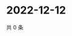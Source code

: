 # 2022-12-12

共 0 条

<!-- BEGIN WEIBO -->
<!-- 最后更新时间 Mon Dec 12 2022 05:11:37 GMT+0800 (China Standard Time) -->

<!-- END WEIBO -->
